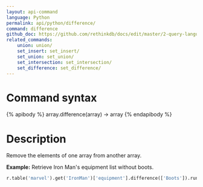 ```yaml
---
layout: api-command 
language: Python
permalink: api/python/difference/
command: difference 
github_doc: https://github.com/rethinkdb/docs/edit/master/2-query-language/api/python/document-manipulation/difference.md
related_commands:
    union: union/
    set_insert: set_insert/
    set_union: set_union/
    set_intersection: set_intersection/
    set_difference: set_difference/
---
```


# Command syntax #

{% apibody %}
array.difference(array) &rarr; array
{% endapibody %}

# Description #

Remove the elements of one array from another array.

__Example:__ Retrieve Iron Man's equipment list without boots.

```py
r.table('marvel').get('IronMan')['equipment'].difference(['Boots']).run(conn)
```


